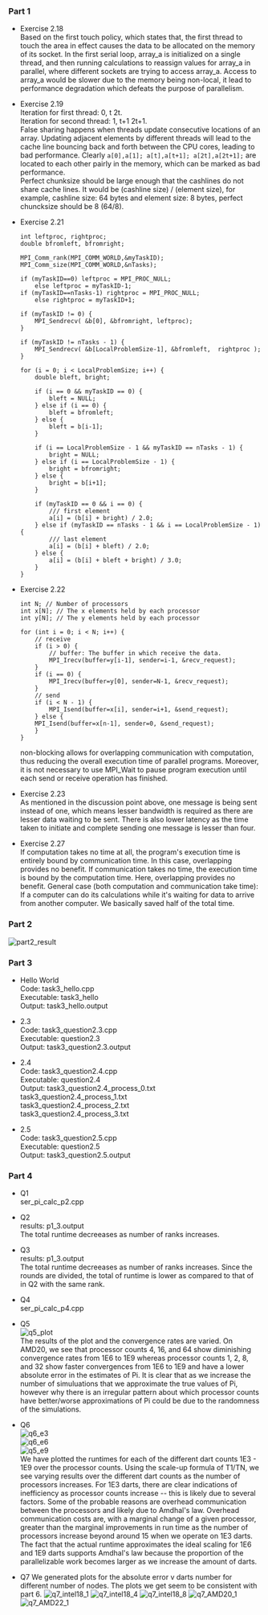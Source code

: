 ### Part 1
- Exercise 2.18  
Based on the first touch policy, which states that, the first thread to touch the area in effect causes the data to be allocated on the memory of its socket. In the first serial loop, array_a is initialized on a single thread, and then running calculations to reassign values for array_a in parallel, where different sockets are trying to access array_a. Access to array_a would be slower due to the memory being non-local, it lead to performance degradation which defeats the purpose of parallelism.

- Exercise 2.19  
Iteration for first thread: 0, t 2t.  
Iteration for second thread: 1, t+1 2t+1.  
False sharing happens when threads update consecutive locations of an array.  Updating adjacent elements by different threads will lead to the cache line bouncing back and forth between the CPU cores, leading to bad performance. Clearly `a[0],a[1]; a[t],a[t+1]; a[2t],a[2t+1];` are located to each other pairly in the memory, which can be marked as bad performance.  
Perfect chunksize should be large enough that the cashlines do not share cache lines. It would be (cashline size) / (element size), for example, cashline size: 64 bytes and element size: 8 bytes, perfect chuncksize should be 8 (64/8).

- Exercise 2.21  
    ```
    int leftproc, rightproc;
    double bfromleft, bfromright;

    MPI_Comm_rank(MPI_COMM_WORLD,&myTaskID);
    MPI_Comm_size(MPI_COMM_WORLD,&nTasks);

    if (myTaskID==0) leftproc = MPI_PROC_NULL;
        else leftproc = myTaskID-1;
    if (myTaskID==nTasks-1) rightproc = MPI_PROC_NULL;
        else rightproc = myTaskID+1;

    if (myTaskID != 0) {
        MPI_Sendrecv( &b[0], &bfromright, leftproc);
    }

    if (myTaskID != nTasks - 1) {
        MPI_Sendrecv( &b[LocalProblemSize-1], &bfromleft,  rightproc );
    }

    for (i = 0; i < LocalProblemSize; i++) {
        double bleft, bright;

        if (i == 0 && myTaskID == 0) {
            bleft = NULL;
        } else if (i == 0) {
            bleft = bfromleft;
        } else {
            bleft = b[i-1];
        }

        if (i == LocalProblemSize - 1 && myTaskID == nTasks - 1) {
            bright = NULL; 
        } else if (i == LocalProblemSize - 1) {
            bright = bfromright;
        } else {
            bright = b[i+1];
        }

        if (myTaskID == 0 && i == 0) {
            /// first element
            a[i] = (b[i] + bright) / 2.0;
        } else if (myTaskID == nTasks - 1 && i == LocalProblemSize - 1) {
            /// last element
            a[i] = (b[i] + bleft) / 2.0;
        } else {
            a[i] = (b[i] + bleft + bright) / 3.0;
        }
    }
    ```

- Exercise 2.22  
    ```
    int N; // Number of processors
    int x[N]; // The x elements held by each processor
    int y[N]; // The y elements held by each processor

    for (int i = 0; i < N; i++) {
        // receive
        if (i > 0) {
            // buffer: The buffer in which receive the data.
            MPI_Irecv(buffer=y[i-1], sender=i-1, &recv_request);
        }
        if (i == 0) {
            MPI_Irecv(buffer=y[0], sender=N-1, &recv_request);
        }
        // send
        if (i < N - 1) {
            MPI_Isend(buffer=x[i], sender=i+1, &send_request);
        } else {
        MPI_Isend(buffer=x[n-1], sender=0, &send_request);
        }
    }
    ```
    non-blocking allows for overlapping communication with computation, thus reducing the overall execution time of parallel programs. Moreover, it is not necessary to use MPI_Wait to pause program execution until each send or receive operation has finished.  

- Exercise 2.23  
As mentioned in the discussion point above, one message is being sent instead of one, which means lesser bandwidth is required as there are lesser data waiting to be sent. There is also lower latency as the time taken to initiate and complete sending one message is lesser than four.

- Exercise 2.27  
If computation takes no time at all, the program's execution time is entirely bound by communication time. In this case, overlapping provides no benefit.
If communication takes no time, the execution time is bound by the computation time. Here, overlapping provides no benefit. General case (both computation and communication take time): 
If a computer can do its calculations while it's waiting for data to arrive from another computer. We basically saved half of the total time.

### Part 2
![part2_result](Part2.png)

### Part 3
- Hello World  
Code: task3_hello.cpp   
Executable: task3_hello   
Output: task3_hello.output  

- 2.3     
Code: task3_question2.3.cpp   
Executable: question2.3  
Output: task3_question2.3.output  

- 2.4    
Code: task3_question2.4.cpp   
Executable: question2.4  
Output: task3_question2.4_process_0.txt     
        task3_question2.4_process_1.txt    
        task3_question2.4_process_2.txt    
        task3_question2.4_process_3.txt

- 2.5    
Code: task3_question2.5.cpp   
Executable: question2.5  
Output: task3_question2.5.output  


### Part 4
- Q1  
ser_pi_calc_p2.cpp

- Q2   
results: p1_3.output    
The total runtime decreeases as number of ranks increases.  

- Q3  
results: p1_3.output    
The total runtime decreeases as number of ranks increases. Since the rounds are divided, the total of runtime is lower as compared to that of in Q2 with the same rank.  

- Q4     
ser_pi_calc_p4.cpp 

- Q5  
![q5_plot](Part4/p5.png)  
The results of the plot and the convergence rates are varied. On AMD20, we see that processor counts 4, 16, and 64
show diminishing convergence rates from 1E6 to 1E9 whereas processor counts 1, 2, 8, and 32 show faster convergences
from 1E6 to 1E9 and have a lower absolute error in the estimates of Pi.  It is clear that as we increase the number of 
simuluations that we approximate the true values of Pi, however why there is an irregular pattern about which processor
counts have better/worse approximations of Pi could be due to the randomness of the simulations.  

- Q6   
![q6_e3](Part4/p6_e3.png)  
![q6_e6](Part4/p6_e6.png)  
![q5_e9](Part4/p6_e9.png)  
We have plotted the runtimes for each of the different dart counts 1E3 - 1E9 over the processor counts. Using the 
scale-up formula of T1/TN, we see varying results over the different dart counts as the number of processors increases.
For 1E3 darts, there are clear indications of inefficiency as processor counts increase -- this is likely due to several
factors.  Some of the probable reasons are overhead communication between the processors and likely due to Amdhal's law.
Overhead communication costs are, with a marginal change of a given processor, greater than the marginal improvements in 
run time as the number of processors increase beyond around 15 when we operate on 1E3 darts.  The fact that the actual runtime
approximates the ideal scaling for 1E6 and 1E9 darts supports Amdhal's law because the proportion of the parallelizable work
becomes larger as we increase the amount of darts.

- Q7
We generated plots for the absolute error v darts number for different number of nodes. The plots we get seem to be consistent with part 6. 
![q7_intel18_1](Part4/Intel18-1-question7.png) 
![q7_intel18_4](Part4/Intel18-4-question7.png) 
![q7_intel18_8](Part4/Intel18-8-question7.png) 
![q7_AMD20_1](Part4/AMD20-1-question7.png) 
![q7_AMD22_1](Part4/AMD22-1-question7.png)  